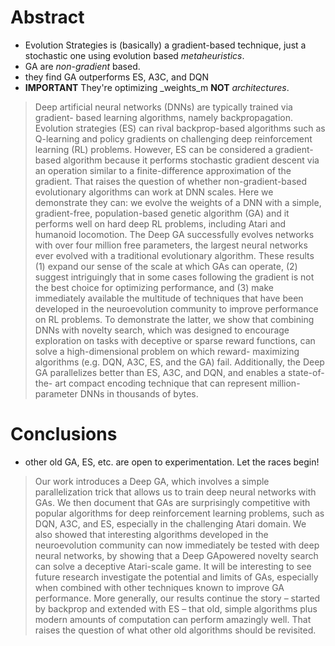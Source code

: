 
# Abstract

*   Evolution Strategies is (basically) a gradient-based technique, just a
	stochastic one using evolution based _metaheuristics_.
*   GA are _non-gradient_ based.
*   they find GA outperforms ES, A3C, and DQN
*   **IMPORTANT** They're optimizing _weights_m **NOT** _architectures_.

> Deep artificial neural networks (DNNs) are typically trained via gradient-
based learning algorithms, namely backpropagation. Evolution strategies (ES)
can rival backprop-based algorithms such as Q-learning and policy gradients on
challenging deep reinforcement learning (RL) problems. However, ES can be
considered a gradient-based algorithm because it performs stochastic gradient
descent via an operation similar to a finite-difference approximation of the
gradient. That raises the question of whether non-gradient-based evolutionary
algorithms can work at DNN scales. Here we demonstrate they can: we evolve the
weights of a DNN with a simple, gradient-free, population-based genetic
algorithm (GA) and it performs well on hard deep RL problems, including Atari
and humanoid locomotion. The Deep GA successfully evolves networks with over
four million free parameters, the largest neural networks ever evolved with a
traditional evolutionary algorithm. These results (1) expand our sense of the
scale at which GAs can operate, (2) suggest intriguingly that in some cases
following the gradient is not the best choice for optimizing performance, and
(3) make immediately available the multitude of techniques that have been
developed in the neuroevolution community to improve performance on RL
problems. To demonstrate the latter, we show that combining DNNs with novelty
search, which was designed to encourage exploration on tasks with deceptive or
sparse reward functions, can solve a high-dimensional problem on which reward-
maximizing algorithms (e.g. DQN, A3C, ES, and the GA) fail. Additionally, the
Deep GA parallelizes better than ES, A3C, and DQN, and enables a state-of-the-
art compact encoding technique that can represent million-parameter DNNs in
thousands of bytes.

# Conclusions

*   other old GA, ES, etc. are open to experimentation. Let the races begin!

> Our work introduces a Deep GA, which involves a simple parallelization trick
that allows us to train deep neural networks with GAs. We then document that
GAs are surprisingly competitive with popular algorithms for deep
reinforcement learning problems, such as DQN, A3C, and ES, especially in the
challenging Atari domain. We also showed that interesting algorithms developed
in the neuroevolution community can now immediately be tested with deep neural
networks, by showing that a Deep GApowered novelty search can solve a
deceptive Atari-scale game. It will be interesting to see future research
investigate the potential and limits of GAs, especially when combined with
other techniques known to improve GA performance. More generally, our results
continue the story – started by backprop and extended with ES – that old,
simple algorithms plus modern amounts of computation can perform amazingly
well. That raises the question of what other old algorithms should be
revisited.

